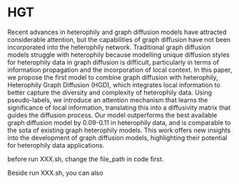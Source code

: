 # HGT
Recent advances in heterophily and graph diffusion models have attracted considerable attention, but the capabilities  of graph diffusion have not been incorporated into the heterophily network. Traditional graph diffusion models struggle with heterophily because modelling unique diffusion styles for heterophily data in graph diffusion is difficult, particularly in terms of information propagation and the incorporation of local context. In this paper, we propose the first model to combine graph diffusion with heterophily, Heterophily Graph Diffusion (HGD), which integrates local information to better capture the diversity and complexity of heterophily data. Using pseudo-labels, we introduce an attention mechanism that learns the significance of local information, translating this into a diffusivity matrix that guides the diffusion process. Our model outperforms the best available graph diffusion model by 0.09-0.11  in heterophily data, and is comparable to the sota of existing graph heterophily models. This work offers new insights into the development of graph diffusion models, highlighting their potential for heterophily data applications.

before run XXX.sh, change the file_path in code first.

Beside run XXX.sh, you can also
